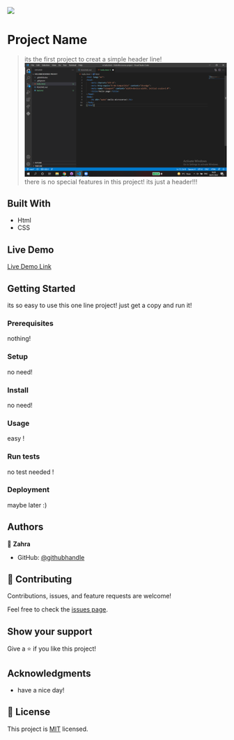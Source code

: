 ![](https://img.shields.io/badge/Microverse-blueviolet)

# Project Name

> its the first project to creat a simple header line!
![screenshot](./screen_shot\Untitled.png)
there is no special features in this project! its just a header!!!

## Built With

- Html
- CSS

## Live Demo

[Live Demo Link](https://livedemo.com)


## Getting Started

its so easy to use this one line project! just get a copy and run it!


### Prerequisites
nothing!

### Setup
no need!
 
### Install
no need!
### Usage
easy !
### Run tests
no test needed !
### Deployment
maybe later :)


## Authors

👤 **Zahra**

- GitHub: [@githubhandle](https://github.com/ZahraArshia)



## 🤝 Contributing

Contributions, issues, and feature requests are welcome!

Feel free to check the [issues page](../../issues/).

## Show your support

Give a ⭐️ if you like this project!

## Acknowledgments

- have a nice day!

## 📝 License

This project is [MIT](./MIT.md) licensed.
